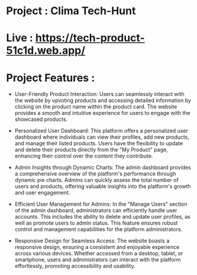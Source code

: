 # Project : Clima Tech-Hunt
# Live : https://tech-product-51c1d.web.app/

# Project Features :

- User-Friendly Product Interaction: Users can seamlessly interact with the website by upvoting products and accessing detailed information by clicking on the product name within the product card. The website provides a smooth and intuitive experience for users to engage with the showcased products.

- Personalized User Dashboard: This platform offers a personalized user dashboard where individuals can view their profiles, add new products, and manage their listed products. Users have the flexibility to update and delete their products directly from the "My Product" page, enhancing their control over the content they contribute.

- Admin Insights through Dynamic Charts: The admin dashboard provides a comprehensive overview of the platform's performance through dynamic pie charts. Admins can quickly assess the total number of users and products, offering valuable insights into the platform's growth and user engagement.

- Efficient User Management for Admins: In the "Manage Users" section of the admin dashboard, administrators can efficiently handle user accounts. This includes the ability to delete and update user profiles, as well as promote users to admin status. This feature ensures robust control and management capabilities for the platform administrators.

- Responsive Design for Seamless Access: The website boasts a responsive design, ensuring a consistent and enjoyable experience across various devices. Whether accessed from a desktop, tablet, or smartphone, users and administrators can interact with the platform effortlessly, promoting accessibility and usability.

